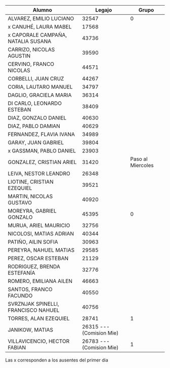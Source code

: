 | Alumno |  Legajo |  Grupo |
|  --- |   ---  |   ---  |   
| ALVAREZ, EMILIO LUCIANO | 32547 |  0  |   
| x  CANUHÉ, LAURA MABEL | 17568 |    |
| x  CAPORALE CAMPAÑA, NATALIA SUSANA | 43736 |    |
| CARRIZO, NICOLAS AGUSTIN | 39590 |    |
| CERVINO, FRANCO NICOLAS | 44571 |    |
| CORBELLI, JUAN CRUZ | 44267 |    |
| CORIA, LAUTARO MANUEL | 34797 |    |
| DAGLIO, GRACIELA MARIA | 36314 |    |
| DI CARLO, LEONARDO ESTEBAN | 38409 |    |
| DIAZ, GONZALO DANIEL | 40630 |    |
| DIAZ, PABLO DAMIAN | 40629 |    |
| FERNANDEZ, FLAVIA IVANA | 34989 |    |
| GARAY, JUAN GABRIEL | 39804 |    |
| x GASSMAN, PABLO DANIEL | 23903 |    |
| GONZALEZ, CRISTIAN ARIEL | 31420 |  Paso al Miercoles   |
| LEIVA, NESTOR LEANDRO | 26348 |    |
| LIOTINE, CRISTIAN EZEQUIEL | 39521 |    |
| MARTIN, NICOLAS GUSTAVO | 40920 |    |
| MOREYRA, GABRIEL GONZALO | 45395 |  0  |
| MURUA, ARIEL MAURICIO | 32756 |    |
| NICOLOSI, MATIAS ADRIAN | 40344 |    |
| PATIÑO, AILIN SOFIA | 30963 |    |
| PEREYRA, NAHUEL MATIAS | 29585 |    |
| PEREZ, OSCAR ESTEBAN | 21129 |    |
| RODRIGUEZ, BRENDA ESTEFANÍA | 32776 |    |
| ROMERO, EMILIANA AILEN | 46663 |    |
| SANTOS, FRANCO FACUNDO | 40550 |    |
| SVRZNJAK SPINELLI, FRANCISCO NAHUEL | 40756 |    |
| TORRES, ALAN EZEQUIEL | 28741 |  1  |
| JANIKOW, MATIAS |  26315 --- (Comision Mie)|    | 
| VILLAVICENCIO, HECTOR FABIAN | 26783 --- (Comision Mie) | 1 |
 
Las x corresponden a los ausentes del primer dia
